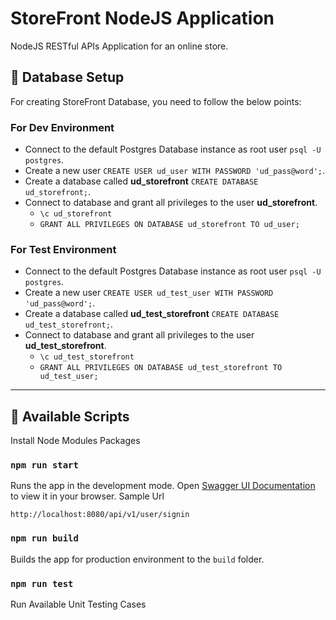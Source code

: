 # StoreFront NodeJS Application

NodeJS RESTful APIs Application for an online store.

## 📙 Database Setup

For creating StoreFront Database, you need to follow the below points:

### For Dev Environment

-   Connect to the default Postgres Database instance as root user `psql -U postgres`.
-   Create a new user `CREATE USER ud_user WITH PASSWORD 'ud_pass@word';`.
-   Create a database called **ud_storefront** `CREATE DATABASE ud_storefront;`.
-   Connect to database and grant all privileges to the user **ud_storefront**.
    -   `\c ud_storefront`
    -   `GRANT ALL PRIVILEGES ON DATABASE ud_storefront TO ud_user;`

### For Test Environment

-   Connect to the default Postgres Database instance as root user `psql -U postgres`.
-   Create a new user `CREATE USER ud_test_user WITH PASSWORD 'ud_pass@word';`.
-   Create a database called **ud_test_storefront** `CREATE DATABASE ud_test_storefront;`.
-   Connect to database and grant all privileges to the user **ud_test_storefront**.
    -   `\c ud_test_storefront`
    -   `GRANT ALL PRIVILEGES ON DATABASE ud_test_storefront TO ud_test_user;`

---

## 📄 Available Scripts

Install Node Modules Packages

### `npm run start`

Runs the app in the development mode.
Open [Swagger UI Documentation](http://localhost:8080/api/v1/) to view it in your browser.
Sample Url

```
http://localhost:8080/api/v1/user/signin
```

### `npm run build`

Builds the app for production environment to the `build` folder.

### `npm run test`

Run Available Unit Testing Cases
